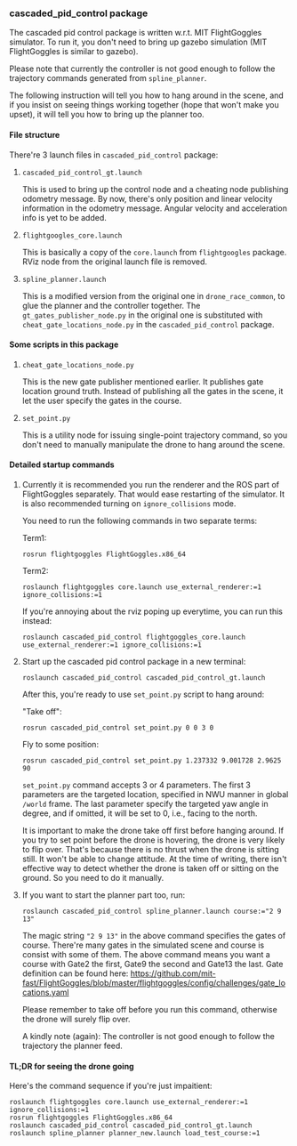 ### cascaded_pid_control package

The cascaded pid control package is written w.r.t. MIT FlightGoggles simulator. To run it, you don't need to bring up gazebo simulation (MIT FlightGoggles is similar to gazebo).

Please note that currently the controller is not good enough to follow the trajectory commands generated from `spline_planner`.

The following instruction will tell you how to hang around in the scene, and if you insist on seeing things working together (hope that won't make you upset), it will tell you how to bring up the planner too.

#### File structure

There're 3 launch files in `cascaded_pid_control` package:

1. `cascaded_pid_control_gt.launch`

    This is used to bring up the control node and a cheating node publishing odometry message. By now, there's only position and linear velocity information in the odometry message. Angular velocity and acceleration info is yet to be added.

2. `flightgoogles_core.launch` 

    This is basically a copy of the `core.launch` from `flightgoogles` package. RViz node from the original launch file is removed.

3. `spline_planner.launch`

    This is a modified version from the original one in `drone_race_common`, to glue the planner and the controller together. The `gt_gates_publisher_node.py` in the original one is substituted with `cheat_gate_locations_node.py` in the `cascaded_pid_control` package.

####  Some scripts in this package

1. `cheat_gate_locations_node.py`

    This is the new gate publisher mentioned earlier. It publishes gate location ground truth. Instead of publishing all the gates in the scene, it let the user specify the gates in the course.

2. `set_point.py`

    This is a utility node for issuing single-point trajectory command, so you don't need to manually manipulate the drone to hang around the scene.

#### Detailed startup commands

1. Currently it is recommended you run the renderer and the ROS part of FlightGoggles separately. That would ease restarting of the simulator. It is also recommended turning on `ignore_collisions` mode.

    You need to run the following commands in two separate terms:

    Term1:

    ```shell
    rosrun flightgoggles FlightGoggles.x86_64
    ```

    Term2:

    ```shell
    roslaunch flightgoggles core.launch use_external_renderer:=1 ignore_collisions:=1
    ```

    If you're annoying about the rviz poping up everytime, you can run this instead:
    ```shell
    roslaunch cascaded_pid_control flightgoggles_core.launch use_external_renderer:=1 ignore_collisions:=1
    ```

2. Start up the cascaded pid control package in a new terminal:

    ```
    roslaunch cascaded_pid_control cascaded_pid_control_gt.launch
    ```

    After this, you're ready to use `set_point.py` script to hang around:

    "Take off":
    ```shell
    rosrun cascaded_pid_control set_point.py 0 0 3 0
    ```

    Fly to some position:
    ```shell
    rosrun cascaded_pid_control set_point.py 1.237332 9.001728 2.9625 90
    ```

    `set_point.py` command accepts 3 or 4 parameters. The first 3 parameters are the targeted location, specified in NWU manner in global `/world` frame. The last parameter specify the targeted yaw angle in degree, and if omitted, it will be set to 0, i.e., facing to the north.

    It is important to make the drone take off first before hanging around. If you try to set point before the drone is hovering, the drone is very likely to flip over. That's because there is no thrust when the drone is sitting still. It won't be able to change attitude. At the time of writing, there isn't effective way to detect whether the drone is taken off or sitting on the ground. So you need to do it manually.

3. If you want to start the planner part too, run:

    ```shell
    roslaunch cascaded_pid_control spline_planner.launch course:="2 9 13"
    ```

    The magic string `"2 9 13"` in the above command specifies the gates of course. There're many gates in the simulated scene and course is consist with some of them. The above command means you want a course with Gate2 the first, Gate9 the second and Gate13 the last. Gate definition can be found here:
    https://github.com/mit-fast/FlightGoggles/blob/master/flightgoggles/config/challenges/gate_locations.yaml

    Please remember to take off before you run this command, otherwise the drone will surely flip over.

    A kindly note (again): The controller is not good enough to follow the trajectory the planner feed.

#### TL;DR for seeing the drone going

Here's the command sequence if you're just impaitient:

```shell
roslaunch flightgoggles core.launch use_external_renderer:=1 ignore_collisions:=1
rosrun flightgoggles FlightGoggles.x86_64
roslaunch cascaded_pid_control cascaded_pid_control_gt.launch
roslaunch spline_planner planner_new.launch load_test_course:=1
```

